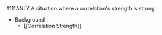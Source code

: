 #111ANLY 
A situation where a correlation's strength is strong.

* Background
	* [[Correlation Strength]]